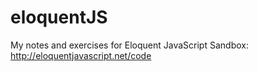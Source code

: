 # eloquentJS
My notes and exercises for Eloquent JavaScript
Sandbox: http://eloquentjavascript.net/code
